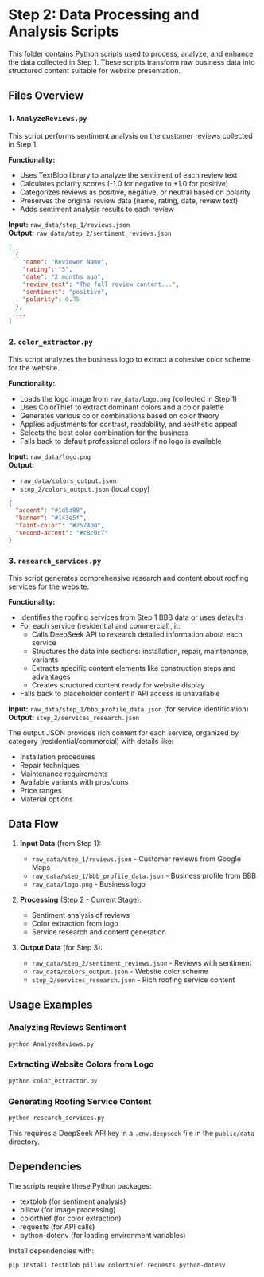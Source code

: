 # Step 2: Data Processing and Analysis Scripts

This folder contains Python scripts used to process, analyze, and enhance the data collected in Step 1. These scripts transform raw business data into structured content suitable for website presentation.

## Files Overview

### 1. `AnalyzeReviews.py`

This script performs sentiment analysis on the customer reviews collected in Step 1.

**Functionality:**
- Uses TextBlob library to analyze the sentiment of each review text
- Calculates polarity scores (-1.0 for negative to +1.0 for positive)
- Categorizes reviews as positive, negative, or neutral based on polarity
- Preserves the original review data (name, rating, date, review text)
- Adds sentiment analysis results to each review

**Input:** `raw_data/step_1/reviews.json`  
**Output:** `raw_data/step_2/sentiment_reviews.json`

```json
[
  {
    "name": "Reviewer Name",
    "rating": "5",
    "date": "2 months ago",
    "review_text": "The full review content...",
    "sentiment": "positive",
    "polarity": 0.75
  },
  ...
]
```

### 2. `color_extractor.py`

This script analyzes the business logo to extract a cohesive color scheme for the website.

**Functionality:**
- Loads the logo image from `raw_data/logo.png` (collected in Step 1)
- Uses ColorThief to extract dominant colors and a color palette
- Generates various color combinations based on color theory
- Applies adjustments for contrast, readability, and aesthetic appeal
- Selects the best color combination for the business
- Falls back to default professional colors if no logo is available

**Input:** `raw_data/logo.png`  
**Output:** 
- `raw_data/colors_output.json`
- `step_2/colors_output.json` (local copy)

```json
{
  "accent": "#1d5a88",
  "banner": "#143e5f",
  "faint-color": "#2574b0",
  "second-accent": "#c8c0c7"
}
```

### 3. `research_services.py`

This script generates comprehensive research and content about roofing services for the website.

**Functionality:**
- Identifies the roofing services from Step 1 BBB data or uses defaults
- For each service (residential and commercial), it:
  - Calls DeepSeek API to research detailed information about each service
  - Structures the data into sections: installation, repair, maintenance, variants
  - Extracts specific content elements like construction steps and advantages
  - Creates structured content ready for website display
- Falls back to placeholder content if API access is unavailable

**Input:** `raw_data/step_1/bbb_profile_data.json` (for service identification)  
**Output:** `step_2/services_research.json`

The output JSON provides rich content for each service, organized by category (residential/commercial) with details like:
- Installation procedures
- Repair techniques
- Maintenance requirements
- Available variants with pros/cons
- Price ranges
- Material options

## Data Flow

1. **Input Data** (from Step 1):
   - `raw_data/step_1/reviews.json` - Customer reviews from Google Maps
   - `raw_data/step_1/bbb_profile_data.json` - Business profile from BBB
   - `raw_data/logo.png` - Business logo

2. **Processing** (Step 2 - Current Stage):
   - Sentiment analysis of reviews
   - Color extraction from logo
   - Service research and content generation

3. **Output Data** (for Step 3):
   - `raw_data/step_2/sentiment_reviews.json` - Reviews with sentiment
   - `raw_data/colors_output.json` - Website color scheme
   - `step_2/services_research.json` - Rich roofing service content

## Usage Examples

### Analyzing Reviews Sentiment
```python
python AnalyzeReviews.py
```

### Extracting Website Colors from Logo
```python
python color_extractor.py
```

### Generating Roofing Service Content
```python
python research_services.py
```
This requires a DeepSeek API key in a `.env.deepseek` file in the `public/data` directory.

## Dependencies

The scripts require these Python packages:
- textblob (for sentiment analysis)
- pillow (for image processing)
- colorthief (for color extraction)
- requests (for API calls)
- python-dotenv (for loading environment variables)

Install dependencies with:
```
pip install textblob pillow colorthief requests python-dotenv
``` 